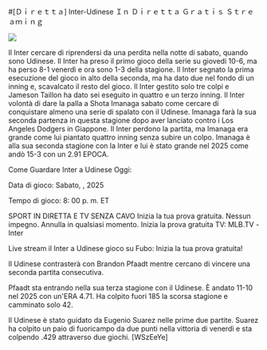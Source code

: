 #[Ｄｉｒｅｔｔａ] Inter-Udinese Ｉｎ Ｄｉｒｅｔｔａ Ｇｒａｔｉｓ Ｓｔｒｅａｍｉｎｇ  
  
  
[![](https://i.imgur.com/qSNzIqt.png)](https://movie.rssnews.media/EwDEidbbM.php)  
  
Il Inter cercare di riprendersi da una perdita nella notte di sabato, quando sono Udinese. Il Inter ha preso il primo gioco della serie su giovedi 10-6, ma ha perso 8-1 venerdì e ora sono 1-3 della stagione. Il Inter segnato la prima esecuzione del gioco in alto della seconda, ma ha dato due nel fondo di un inning e, scavalcato il resto del gioco. Il Inter gestito solo tre colpi e Jameson Taillon ha dato sei eseguito in quattro e un terzo inning. Il Inter volontà di dare la palla a Shota Imanaga sabato come cercare di conquistare almeno una serie di spalato con il Udinese. Imanaga farà la sua seconda partenza in questa stagione dopo aver lanciato contro i Los Angeles Dodgers in Giappone. Il Inter perdono la partita, ma Imanaga era grande come lui piantato quattro inning senza subire un colpo. Imanaga è alla sua seconda stagione con la Inter e lui è stato grande nel 2025 come andò 15-3 con un 2.91 EPOCA.

Come Guardare Inter a Udinese Oggi:

Data di gioco: Sabato, , 2025

Tempo di gioco: 8: 00 p. m. ET

SPORT IN DIRETTA E TV SENZA CAVO
Inizia la tua prova gratuita. Nessun impegno. Annulla in qualsiasi momento.
Inizia la prova gratuita
TV: MLB.TV -Inter

Live stream il Inter a Udinese gioco su Fubo: Inizia la tua prova gratuita!

Il Udinese contrasterà con Brandon Pfaadt mentre cercano di vincere una seconda partita consecutiva.

Pfaadt sta entrando nella sua terza stagione con il Udinese. È andato 11-10 nel 2025 con un'ERA 4.71. Ha colpito fuori 185 la scorsa stagione e camminato solo 42.

Il Udinese è stato guidato da Eugenio Suarez nelle prime due partite. Suarez ha colpito un paio di fuoricampo da due punti nella vittoria di venerdì e sta colpendo .429 attraverso due giochi. [WSzEeYe]
